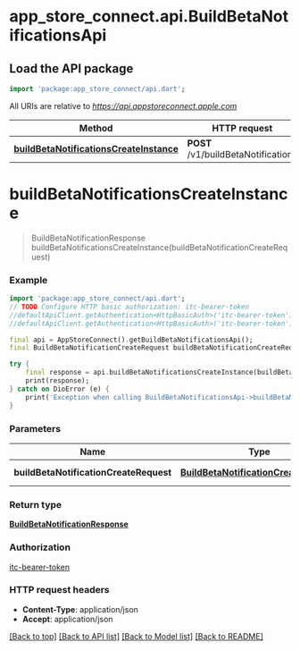 # app_store_connect.api.BuildBetaNotificationsApi

## Load the API package
```dart
import 'package:app_store_connect/api.dart';
```

All URIs are relative to *https://api.appstoreconnect.apple.com*

Method | HTTP request | Description
------------- | ------------- | -------------
[**buildBetaNotificationsCreateInstance**](BuildBetaNotificationsApi.md#buildbetanotificationscreateinstance) | **POST** /v1/buildBetaNotifications | 


# **buildBetaNotificationsCreateInstance**
> BuildBetaNotificationResponse buildBetaNotificationsCreateInstance(buildBetaNotificationCreateRequest)



### Example
```dart
import 'package:app_store_connect/api.dart';
// TODO Configure HTTP basic authorization: itc-bearer-token
//defaultApiClient.getAuthentication<HttpBasicAuth>('itc-bearer-token').username = 'YOUR_USERNAME'
//defaultApiClient.getAuthentication<HttpBasicAuth>('itc-bearer-token').password = 'YOUR_PASSWORD';

final api = AppStoreConnect().getBuildBetaNotificationsApi();
final BuildBetaNotificationCreateRequest buildBetaNotificationCreateRequest = ; // BuildBetaNotificationCreateRequest | BuildBetaNotification representation

try {
    final response = api.buildBetaNotificationsCreateInstance(buildBetaNotificationCreateRequest);
    print(response);
} catch on DioError (e) {
    print('Exception when calling BuildBetaNotificationsApi->buildBetaNotificationsCreateInstance: $e\n');
}
```

### Parameters

Name | Type | Description  | Notes
------------- | ------------- | ------------- | -------------
 **buildBetaNotificationCreateRequest** | [**BuildBetaNotificationCreateRequest**](BuildBetaNotificationCreateRequest.md)| BuildBetaNotification representation | 

### Return type

[**BuildBetaNotificationResponse**](BuildBetaNotificationResponse.md)

### Authorization

[itc-bearer-token](../README.md#itc-bearer-token)

### HTTP request headers

 - **Content-Type**: application/json
 - **Accept**: application/json

[[Back to top]](#) [[Back to API list]](../README.md#documentation-for-api-endpoints) [[Back to Model list]](../README.md#documentation-for-models) [[Back to README]](../README.md)

